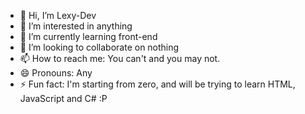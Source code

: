 - 👋 Hi, I’m Lexy-Dev
- 👀 I’m interested in anything
- 🌱 I’m currently learning front-end
- 💞️ I’m looking to collaborate on nothing
- 📫 How to reach me: You can't and you may not.
- 😄 Pronouns: Any
- ⚡ Fun fact: I'm starting from zero, and will be trying to learn HTML, JavaScript and C# :P
